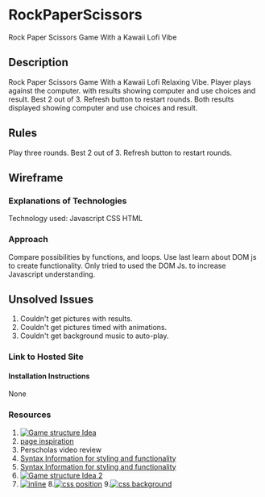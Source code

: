 <!-- @format -->

# RockPaperScissors

Rock Paper Scissors Game With a Kawaii Lofi Vibe

## Description

Rock Paper Scissors Game With a Kawaii Lofi Relaxing Vibe.
Player plays against the computer. with results showing computer and use choices and result. Best 2 out of 3. Refresh button to restart rounds. Both results displayed showing computer and use choices and result.

## Rules

Play three rounds.
Best 2 out of 3.
Refresh button to restart rounds.

## Wireframe

### Explanations of Technologies

Technology used: Javascript CSS HTML

### Approach

Compare possibilities by functions, and loops.
Use last learn about DOM js to create functionality.
Only tried to used the DOM Js. to increase Javascript understanding.

## Unsolved Issues

1. Couldn't get pictures with results.
2. Couldn't get pictures timed with animations.
3. Couldn't get background music to auto-play.

### Link to Hosted Site

#### Installation Instructions

None

### Resources

1. [![Game structure Idea](https://www.youtube.com/watch?v=RwFeg0cEZvQ&t=28s)](https://www.youtube.com/watch?v=RwFeg0cEZvQ&t=28s)
2. [page inspiration](https://www.pinterest.com/search/pins/?q=kawaii%20aesthetic%20pink&rs=typed&term_meta[]=kawaii%7Ctyped&term_meta[]=aesthetic%7Ctyped&term_meta[]=pink%7Ctyped)
3. Perscholas video review
4. [Syntax Information for styling and functionality](https://www.pinterest.com/search/pins/?q=kawaii%20aesthetic%20pink&rs=typed&term_meta[]=kawaii%7Ctyped&term_meta[]=aesthetic%7Ctyped&term_meta[]=pink%7Ctyped)
5. [Syntax Information for styling and functionality](https://www.w3schools.com/html/default.asp)
6. [![Game structure Idea 2](https://www.youtube.com/watch?v=qWPtKtYEsN4)](https://www.youtube.com/watch?v=qWPtKtYEsN4)
7. [![inline](https://www.youtube.com/watch?v=x_i2gga-sYg&t=132s)](https://www.youtube.com/watch?v=gD3G67oPg-w )
8.[![css position](https://www.youtube.com/watch?v=gD3G67oPg-w)](https://www.youtube.com/watch?v=x_i2gga-sYg&t=132s)
9.[![css background ](https://www.youtube.com/watch?v=dr1y4m7iEoU&t=604s)](https://www.youtube.com/watch?v=dr1y4m7iEoU&t=604s)